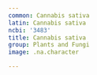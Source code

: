 ```yaml
---
common: Cannabis sativa
latin: Cannabis sativa
ncbi: '3483'
title: Cannabis sativa
group: Plants and Fungi
image: .na.character

---
```

